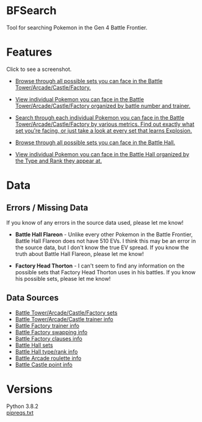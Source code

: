 # BFSearch
 Tool for searching Pokemon in the Gen 4 Battle Frontier.

# Features
Click to see a screenshot.  
 - [Browse through all possible sets you can face in the Battle Tower/Arcade/Castle/Factory.](https://raw.githubusercontent.com/connor135246/BFSearch/tkinter/manual/browse.png)  
 
 - [View individual Pokemon you can face in the Battle Tower/Arcade/Castle/Factory organized by battle number and trainer.](https://raw.githubusercontent.com/connor135246/BFSearch/tkinter/manual/trainers.png)  
 
 - [Search through each individual Pokemon you can face in the Battle Tower/Arcade/Castle/Factory by various metrics. Find out exactly what set you're facing, or just take a look at every set that learns Explosion.](https://raw.githubusercontent.com/connor135246/BFSearch/tkinter/manual/search.png)  
 
 - [Browse through all possible sets you can face in the Battle Hall.](https://raw.githubusercontent.com/connor135246/BFSearch/tkinter/manual/browsehall.png)  
 
 - [View individual Pokemon you can face in the Battle Hall organized by the Type and Rank they appear at.](https://raw.githubusercontent.com/connor135246/BFSearch/tkinter/manual/hallcalc.png)  
 

# Data

## Errors / Missing Data
 If you know of any errors in the source data used, please let me know!  
  
 - **Battle Hall Flareon** - Unlike every other Pokemon in the Battle Frontier, Battle Hall Flareon does not have 510 EVs. I think this may be an error in the source data, but I don't know the true EV spread. If you know the truth about Battle Hall Flareon, please let me know!  

 - **Factory Head Thorton** - I can't seem to find any information on the possible sets that Factory Head Thorton uses in his battles. If you know his possible sets, please let me know!  

## Data Sources
 - [Battle Tower/Arcade/Castle/Factory sets](https://www.smogon.com/forums/threads/pokemon-platinum-the-definitive-thread-mark-5-battle-frontier-discussion.45802/#post-1489122)  
 - [Battle Tower/Arcade/Castle trainer info](https://bulbapedia.bulbagarden.net/wiki/List_of_Battle_Frontier_Trainers_(Generation_IV))  
 - [Battle Factory trainer info](https://www.smogon.com/forums/threads/platinum-hg-ss-battle-frontier-and-dp-battle-tower-records.52858/page-117#post-2861763)  
 - [Battle Factory swapping info](https://www.smogon.com/forums/threads/platinum-hg-ss-battle-frontier-and-dp-battle-tower-records.52858/page-66#post-2365842)  
 - [Battle Factory clauses info](https://www.smogon.com/forums/threads/platinum-hg-ss-battle-frontier-and-dp-battle-tower-records.52858/page-43#post-2210563)  
 - [Battle Hall sets](https://www.smogon.com/forums/threads/platinum-hg-ss-battle-frontier-and-dp-battle-tower-records.52858/page-2#post-1850704)  
 - [Battle Hall type/rank info](https://bulbapedia.bulbagarden.net/wiki/Battle_Hall)  
 - [Battle Arcade roulette info](https://bulbapedia.bulbagarden.net/wiki/Battle_Arcade)  
 - [Battle Castle point info](https://bulbapedia.bulbagarden.net/wiki/Battle_Castle)  


# Versions
 Python 3.8.2  
 [pipreqs.txt](pipreqs.txt)
